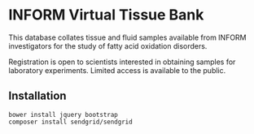 # INFORM Virtual Tissue Bank

This database collates tissue and fluid samples available from INFORM investigators for the study of fatty acid oxidation disorders.

Registration is open to scientists interested in obtaining samples for laboratory experiments. Limited access is available to the public.

## Installation
	
	bower install jquery bootstrap
	composer install sendgrid/sendgrid

